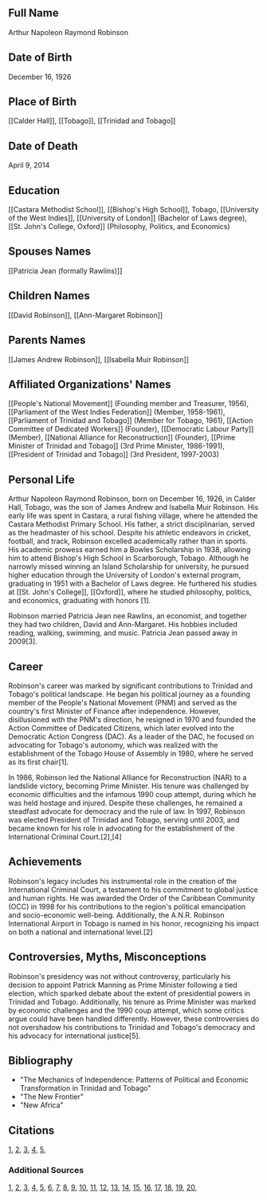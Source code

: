 ## Full Name
Arthur Napoleon Raymond Robinson

## Date of Birth
December 16, 1926

## Place of Birth
[[Calder Hall]], [[Tobago]], [[Trinidad and Tobago]]

## Date of Death
April 9, 2014

## Education
[[Castara Methodist School]], [[Bishop's High School]], Tobago,
[[University of the West Indies]],
[[University of London]] (Bachelor of Laws degree),
[[St. John's College, Oxford]] (Philosophy, Politics, and Economics)

## Spouses Names
[[Patricia Jean (formally Rawlins)]]

## Children Names
[[David Robinson]], [[Ann-Margaret Robinson]]

## Parents Names
[[James Andrew Robinson]], [[Isabella Muir Robinson]]

## Affiliated Organizations' Names
[[People's National Movement]] (Founding member and Treasurer, 1956),
[[Parliament of the West Indies Federation]] (Member, 1958-1961),
[[Parliament of Trinidad and Tobago]] (Member for Tobago, 1961),
[[Action Committee of Dedicated Workers]] (Founder),
[[Democratic Labour Party]] (Member),
[[National Alliance for Reconstruction]] (Founder),
[[Prime Minister of Trinidad and Tobago]] (3rd Prime Minister, 1986-1991),
[[President of Trinidad and Tobago]] (3rd President, 1997-2003)

## Personal Life

Arthur Napoleon Raymond Robinson, born on December 16, 1926, in Calder Hall, Tobago, was the son of James Andrew and Isabella Muir Robinson. His early life was spent in Castara, a rural fishing village, where he attended the Castara Methodist Primary School. His father, a strict disciplinarian, served as the headmaster of his school. Despite his athletic endeavors in cricket, football, and track, Robinson excelled academically rather than in sports. His academic prowess earned him a Bowles Scholarship in 1938, allowing him to attend Bishop's High School in Scarborough, Tobago. Although he narrowly missed winning an Island Scholarship for university, he pursued higher education through the University of London's external program, graduating in 1951 with a Bachelor of Laws degree. He furthered his studies at [[St. John's College]], [[Oxford]], where he studied philosophy, politics, and economics, graduating with honors [1].

Robinson married Patricia Jean nee Rawlins, an economist, and together they had two children, David and Ann-Margaret. His hobbies included reading, walking, swimming, and music. Patricia Jean passed away in 2009[3].

## Career

Robinson's career was marked by significant contributions to Trinidad and Tobago's political landscape. He began his political journey as a founding member of the People's National Movement (PNM) and served as the country's first Minister of Finance after independence. However, disillusioned with the PNM's direction, he resigned in 1970 and founded the Action Committee of Dedicated Citizens, which later evolved into the Democratic Action Congress (DAC). As a leader of the DAC, he focused on advocating for Tobago's autonomy, which was realized with the establishment of the Tobago House of Assembly in 1980, where he served as its first chair[1].

In 1986, Robinson led the National Alliance for Reconstruction (NAR) to a landslide victory, becoming Prime Minister. His tenure was challenged by economic difficulties and the infamous 1990 coup attempt, during which he was held hostage and injured. Despite these challenges, he remained a steadfast advocate for democracy and the rule of law. In 1997, Robinson was elected President of Trinidad and Tobago, serving until 2003, and became known for his role in advocating for the establishment of the International Criminal Court.[2],[4]
## Achievements

Robinson's legacy includes his instrumental role in the creation of the International Criminal Court, a testament to his commitment to global justice and human rights. He was awarded the Order of the Caribbean Community (OCC) in 1998 for his contributions to the region's political emancipation and socio-economic well-being. Additionally, the A.N.R. Robinson International Airport in Tobago is named in his honor, recognizing his impact on both a national and international level.[2]
## Controversies, Myths, Misconceptions

Robinson's presidency was not without controversy, particularly his decision to appoint Patrick Manning as Prime Minister following a tied election, which sparked debate about the extent of presidential powers in Trinidad and Tobago. Additionally, his tenure as Prime Minister was marked by economic challenges and the 1990 coup attempt, which some critics argue could have been handled differently. However, these controversies do not overshadow his contributions to Trinidad and Tobago's democracy and his advocacy for international justice[5].

## Bibliography

- "The Mechanics of Independence: Patterns of Political and Economic Transformation in Trinidad and Tobago"
- "The New Frontier"
- "New Africa"

## Citations
[1](https://www.encyclopedia.com/history/encyclopedias-almanacs-transcripts-and-maps/robinson-n-r), [2](https://caricom.org/personalities/arthur-napoleon-raymond-robinson/), [3](https://www.theguardian.com/world/2014/apr/13/anr-robinson), [4](https://www.caribbeanintelligence.com/content/anr-robinson-integral-part-tt-politics), [5](https://academickids.com/encyclopedia/index.php/A._N._R._Robinson),


### Additional Sources
[1](https://www.encyclopedia.com/history/encyclopedias-almanacs-transcripts-and-maps/robinson-n-r), [2](https://caricom.org/personalities/arthur-napoleon-raymond-robinson/), [3](https://simple.wikipedia.org/wiki/A._N._R._Robinson), [4](https://digitalcommons.law.seattleu.edu/cgi/viewcontent.cgi?article=1659&context=faculty), [5](https://www.ttparliament.org/members/member/arthur-n-r-robinson/), [6](https://www.caribbeanintelligence.com/content/anr-robinson-integral-part-tt-politics), [7](https://www.britannica.com/biography/A-N-R-Robinson), [8](https://macsphere.mcmaster.ca/bitstream/11375/7971/1/fulltext.pdf), [9](https://www.aspiringmindstandt.com/copy-of-a-n-r-robinson), [10](https://www.sjc.ox.ac.uk/discover/about-college/st-johns-and-colonial-past/exhibition/arthur-napoleon-raymond-ray-robinson/), [11](https://academickids.com/encyclopedia/index.php/A._N._R._Robinson), [12](https://journals.sagepub.com/doi/10.1177/1049909120966585), [13](https://www.nalis.gov.tt/NALIS-Blog/ArticleID/549/ARTHUR-NAPOLEON-RAYMOND-ROBINSON-THE-LEGACY-OF-A-PIONEER-AND-VISIONARY-LEADER), [14](https://files.eric.ed.gov/fulltext/ED097207.pdf), [15](https://www.caribjournal.com/2017/09/04/caribbean-history-remembering-anr-robinson/), [16](https://link.springer.com/article/10.1007/s12553-017-0211-5), [17](https://www.theguardian.com/world/2014/apr/13/anr-robinson), [18](https://pidba.org/content/PIDBA_General_Biblio_8.7.09.doc), [19](http://www.culture.gov.tt/anr-robinson/anr-robinson/), [20](https://theses.hal.science/tel-02275820/document),